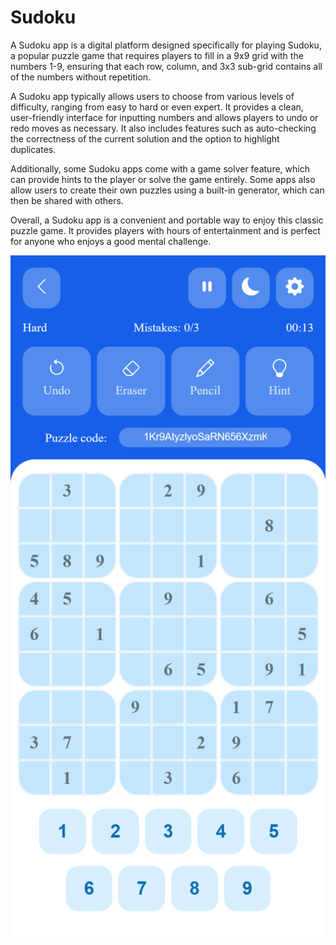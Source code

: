 # Sudoku

A Sudoku app is a digital platform designed specifically for playing Sudoku,
a popular puzzle game that requires players to fill in a 9x9 grid with the
numbers 1-9, ensuring that each row, column, and 3x3 sub-grid contains all
of the numbers without repetition.

A Sudoku app typically allows users to choose from various levels of
difficulty, ranging from easy to hard or even expert. It provides a clean,
user-friendly interface for inputting numbers and allows players to undo or
redo moves as necessary. It also includes features such as auto-checking the
correctness of the current solution and the option to highlight duplicates.

Additionally, some Sudoku apps come with a game solver feature, which can
provide hints to the player or solve the game entirely. Some apps also allow
users to create their own puzzles using a built-in generator, which can then
be shared with others.

Overall, a Sudoku app is a convenient and portable way to enjoy this classic
puzzle game. It provides players with hours of entertainment and is perfect
for anyone who enjoys a good mental challenge.

<p align="center">
<img alt="Screenshoot" src="./docs/Screenshoot.png" width="828">
</p>
